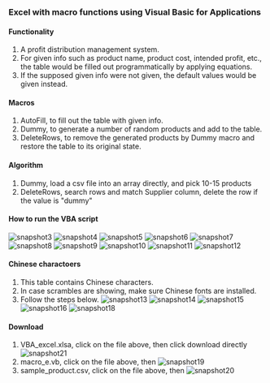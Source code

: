 ### Excel with macro functions using Visual Basic for Applications
#### Functionality
1. A profit distribution management system.
2. For given info such as product name, product cost, intended profit, etc., the table would be filled out programmatically by applying equations.
3. If the supposed given info were not given, the default values would be given instead.
#### Macros
1. AutoFill, to fill out the table with given info.
2. Dummy, to generate a number of random products and add to the table. 
3. DeleteRows, to remove the generated products by Dummy macro and restore the table to its original state.
#### Algorithm
1. Dummy, load a csv file into an array directly, and pick 10-15 products
2. DeleteRows, search rows and match Supplier column, delete the row if the value is "dummy"  
#### How to run the VBA script
![snapshot3](https://user-images.githubusercontent.com/85022169/138389707-3adcc88b-c8c8-4f0e-bc1c-5f57f56001f0.PNG)
![snapshot4](https://user-images.githubusercontent.com/85022169/138389719-ed83b8e4-ac57-4cda-808d-11a1eb5358e3.PNG)
![snapshot5](https://user-images.githubusercontent.com/85022169/138389723-6cd89c23-5484-4973-bf11-d5f746d139b3.PNG)
![snapshot6](https://user-images.githubusercontent.com/85022169/138389729-3c8dc31d-927c-4508-bb0d-b18cf20487c9.PNG)
![snapshot7](https://user-images.githubusercontent.com/85022169/138389734-9430483d-9e67-4c10-83e9-10b159ede90a.PNG)
![snapshot8](https://user-images.githubusercontent.com/85022169/138390839-223fd9e0-d461-4447-9593-38f56a7552b1.PNG)
![snapshot9](https://user-images.githubusercontent.com/85022169/138389746-1d59e451-cc3b-4791-9592-92de7ad4bbc7.PNG)
![snapshot10](https://user-images.githubusercontent.com/85022169/138389754-562a5024-b9c5-4c04-bef9-fad54e5aa42f.PNG)
![snapshot11](https://user-images.githubusercontent.com/85022169/138389758-5b4e4bad-237d-4f72-8bab-5012de2514b0.PNG)
![snapshot12](https://user-images.githubusercontent.com/85022169/138390147-b923922f-0b72-4aa3-92dc-1869404b4bf4.PNG)
#### Chinese charactoers
1. This table contains Chinese characters.
2. In case scrambles are showing, make sure Chinese fonts are installed.
3. Follow the steps below. 
![snapshot13](https://user-images.githubusercontent.com/85022169/138409630-e3e810ed-9e46-411f-b8a3-e8e1197aa972.PNG)
![snapshot14](https://user-images.githubusercontent.com/85022169/138409642-0923657a-af32-4026-9e86-599640bdfa62.PNG)
![snapshot15](https://user-images.githubusercontent.com/85022169/138409649-d2760551-0491-49ea-9d88-7a6ba9d9c9aa.PNG)
![snapshot16](https://user-images.githubusercontent.com/85022169/138409659-2ed6e61f-2c96-4d38-9b84-df596f2b4a19.PNG)
![snapshot18](https://user-images.githubusercontent.com/85022169/138409663-8ac0553e-95a1-4681-81f0-fe21de9fafb1.PNG)
#### Download
1. VBA_excel.xlsa, click on the file above, then click download directly
![snapshot21](https://user-images.githubusercontent.com/85022169/138413835-b5d78235-1e8b-46a1-a785-95999a22dc66.PNG)
2. macro_e.vb, click on the file above, then
![snapshot19](https://user-images.githubusercontent.com/85022169/138413346-dacf22f6-d06c-4aba-bf3f-a1440e6dcb4c.PNG)
3. sample_product.csv, click on the file above, then
![snapshot20](https://user-images.githubusercontent.com/85022169/138413368-8a001633-70cd-4514-adcb-b507ca4bcc28.PNG)
